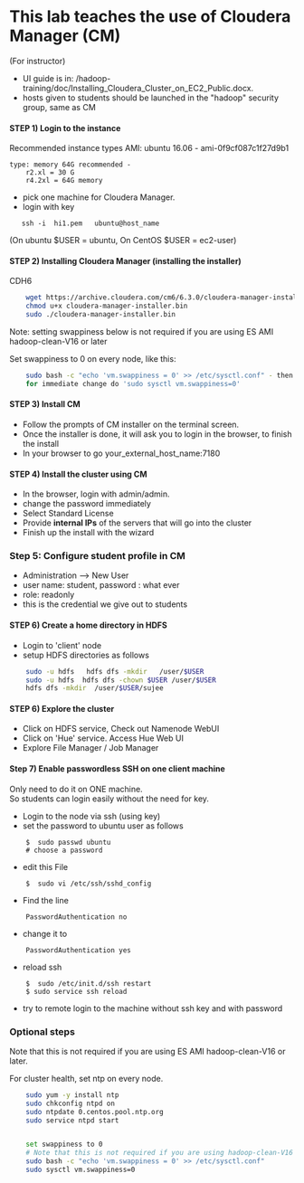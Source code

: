 # This lab teaches the use of Cloudera Manager (CM)

(For instructor)
- UI guide is in: /hadoop-training/doc/Installing_Cloudera_Cluster_on_EC2_Public.docx.
- hosts given to students should be launched in the "hadoop" security group, same as CM

#### STEP 1)  Login to the instance
Recommended instance types
    AMI: ubuntu 16.06 - ami-0f9cf087c1f27d9b1

    type: memory 64G recommended -
        r2.xl = 30 G
        r4.2xl = 64G memory

 - pick one machine for Cloudera Manager.
 - login with key
 ```
    ssh -i  hi1.pem   ubuntu@host_name
```

(On ubuntu $USER = ubuntu,  On CentOS $USER = ec2-user)

#### STEP 2) Installing Cloudera Manager (installing the installer)

CDH6
```bash
    wget https://archive.cloudera.com/cm6/6.3.0/cloudera-manager-installer.bin    
    chmod u+x cloudera-manager-installer.bin
    sudo ./cloudera-manager-installer.bin
```

Note: setting swappiness below is not required if you are using ES AMI hadoop-clean-V16 or later

Set swappiness to 0 on every node, like this:

```bash
    sudo bash -c "echo 'vm.swappiness = 0' >> /etc/sysctl.conf" - then reboot
    for immediate change do 'sudo sysctl vm.swappiness=0'
```

#### STEP 3) Install CM
* Follow the prompts of CM installer on the terminal screen.  
* Once the installer is done, it will ask you to login in the browser, to finish the install
* In your browser to go  your_external_host_name:7180

#### STEP 4) Install the cluster using CM

* In the browser, login with admin/admin.
* change the password immediately
* Select Standard License
* Provide **internal IPs** of the servers that will go into the cluster
* Finish up the install with the wizard


### Step 5: Configure student profile in CM
- Administration --> New User
- user name: student,   password : what ever
- role: readonly
- this is the credential we give out to students

#### STEP 6) Create a home directory in HDFS
- Login to 'client' node
- setup HDFS directories as follows
```bash
    sudo -u hdfs   hdfs dfs -mkdir   /user/$USER
    sudo -u hdfs  hdfs dfs -chown $USER /user/$USER
    hdfs dfs -mkdir  /user/$USER/sujee
```

#### STEP 6) Explore the cluster

* Click on HDFS service,  Check out Namenode WebUI
* Click on 'Hue' service.  Access Hue Web UI
* Explore File Manager / Job Manager


#### Step 7) Enable passwordless SSH on one client machine
Only need to do it on ONE machine.  
So students can login easily without the need for key.

- Login to the node via ssh (using key)
- set the password to ubuntu user as follows
```
    $  sudo passwd ubuntu
    # choose a password
```
- edit this File
```
    $  sudo vi /etc/ssh/sshd_config
```
- Find the line
```
    PasswordAuthentication no
```
- change  it to
```
    PasswordAuthentication yes
```
-  reload ssh
```
    $  sudo /etc/init.d/ssh restart
    $ sudo service ssh reload
```
- try to remote login to the machine without ssh key and with password


### Optional steps
Note that this is not required if you are using ES AMI hadoop-clean-V16 or later.

For cluster health, set ntp on every node.

```bash
	sudo yum -y install ntp
	sudo chkconfig ntpd on
	sudo ntpdate 0.centos.pool.ntp.org
	sudo service ntpd start


	set swappiness to 0
    # Note that this is not required if you are using hadoop-clean-V16
    sudo bash -c "echo 'vm.swappiness = 0' >> /etc/sysctl.conf"
    sudo sysctl vm.swappiness=0
```
